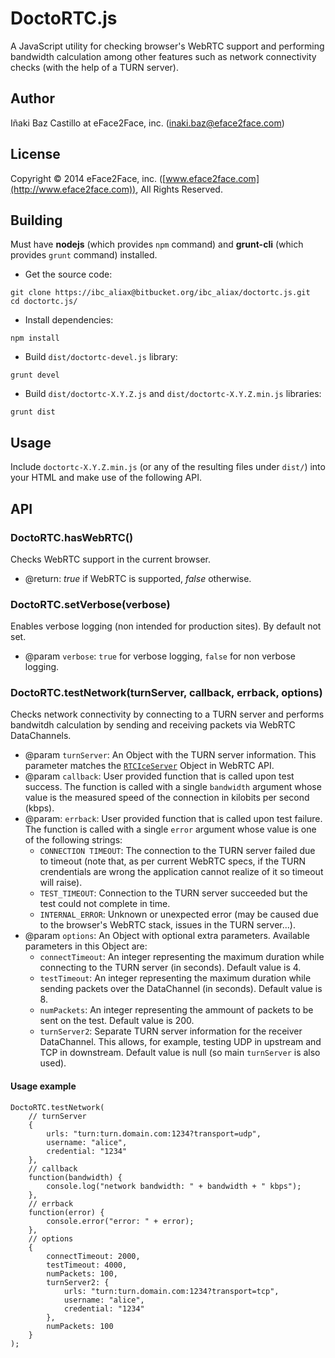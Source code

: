 # DoctoRTC.js

A JavaScript utility for checking browser's WebRTC support and performing bandwidth calculation among other features such as network connectivity checks (with the help of a TURN server).


## Author

Iñaki Baz Castillo at eFace2Face, inc. (inaki.baz@eface2face.com)


## License

Copyright © 2014 eFace2Face, inc. ([www.eface2face.com](http://www.eface2face.com)), All Rights Reserved.


## Building

Must have **nodejs** (which provides `npm` command) and **grunt-cli** (which provides `grunt` command) installed.

* Get the source code:
```
git clone https://ibc_aliax@bitbucket.org/ibc_aliax/doctortc.js.git
cd doctortc.js/
```

* Install dependencies:
```
npm install
```

* Build `dist/doctortc-devel.js` library:
```
grunt devel
```

* Build `dist/doctortc-X.Y.Z.js` and `dist/doctortc-X.Y.Z.min.js` libraries:
```
grunt dist
```


## Usage

Include `doctortc-X.Y.Z.min.js` (or any of the resulting files under `dist/`) into your HTML and make use of the following API.


## API


### DoctoRTC.hasWebRTC()

Checks WebRTC support in the current browser.

* @return:  *true* if WebRTC is supported, *false* otherwise.


### DoctoRTC.setVerbose(verbose)

Enables verbose logging (non intended for production sites). By default not set.

* @param `verbose`: `true` for verbose logging, `false` for non verbose logging.


### DoctoRTC.testNetwork(turnServer, callback, errback, options)

Checks network connectivity by connecting to a TURN server and performs bandwitdh calculation by sending and receiving packets via WebRTC DataChannels.

* @param `turnServer`: An Object with the TURN server information. This parameter matches the [`RTCIceServer`](http://www.w3.org/TR/webrtc/#idl-def-RTCIceServer) Object in WebRTC API.
* @param `callback`: User provided function that is called upon test success. The function is called with a single `bandwidth` argument whose value is the measured speed of the connection in kilobits per second (kbps).
* @param: `errback`: User provided function that is called upon test failure. The function is called with a single `error` argument whose value is one of the following strings:
    * `CONNECTION TIMEOUT`: The connection to the TURN server failed due to timeout (note that, as per current WebRTC specs, if the TURN crendentials are wrong the application cannot realize of it so timeout will raise).
    * `TEST_TIMEOUT`: Connection to the TURN server succeeded but the test could not complete in time.
    * `INTERNAL_ERROR`: Unknown or unexpected error (may be caused due to the browser's WebRTC stack, issues in the TURN server...).
* @param `options`: An Object with optional extra parameters. Available parameters in this Object are:
    * `connectTimeout`: An integer representing the maximum duration while connecting to the TURN server (in seconds). Default value is 4.
    * `testTimeout`: An integer representing the maximum duration while sending packets over the DataChannel (in seconds). Default value is 8.
    * `numPackets`: An integer representing the ammount of packets to be sent on the test. Default value is 200.
    * `turnServer2`: Separate TURN server information for the receiver DataChannel. This allows, for example, testing UDP in upstream and TCP in downstream. Default value is null (so main `turnServer` is also used).

#### Usage example

```
DoctoRTC.testNetwork(
    // turnServer
    {
        urls: "turn:turn.domain.com:1234?transport=udp",
        username: "alice",
        credential: "1234"
    },
    // callback
    function(bandwidth) {
        console.log("network bandwidth: " + bandwidth + " kbps");
    },
    // errback
    function(error) {
        console.error("error: " + error);
    },
    // options
    {
        connectTimeout: 2000,
        testTimeout: 4000,
        numPackets: 100,
        turnServer2: {
            urls: "turn:turn.domain.com:1234?transport=tcp",
            username: "alice",
            credential: "1234"
        },
        numPackets: 100
    }
);
```

